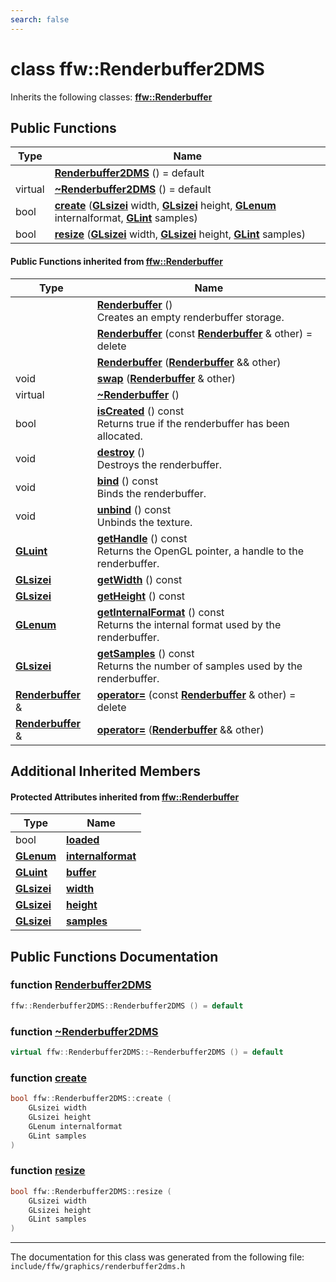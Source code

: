 ```yaml
---
search: false
---
```


# class ffw::Renderbuffer2DMS



Inherits the following classes: **[ffw::Renderbuffer](classffw_1_1_renderbuffer.md)**

## Public Functions

|Type|Name|
|-----|-----|
||[**Renderbuffer2DMS**](classffw_1_1_renderbuffer2_d_m_s.md#1adc4a1fe6bbfc70d8544082b64e25a173) () = default |
|virtual |[**~Renderbuffer2DMS**](classffw_1_1_renderbuffer2_d_m_s.md#1a7c4bcc9a6834336e2dc2ef1014e26cb5) () = default |
|bool|[**create**](classffw_1_1_renderbuffer2_d_m_s.md#1aed76615f38ca8506a5729c5a366e374c) (**[GLsizei](glcorearb_8h.md#1a9289d5b99dc1f27f01480360f2e18ae0)** width, **[GLsizei](glcorearb_8h.md#1a9289d5b99dc1f27f01480360f2e18ae0)** height, **[GLenum](glcorearb_8h.md#1a7efd7809e1632cdae75603fd1fee61c0)** internalformat, **[GLint](glcorearb_8h.md#1a5ac0f3c4d7fafd42b284b5487a791017)** samples) |
|bool|[**resize**](classffw_1_1_renderbuffer2_d_m_s.md#1a08a6cbcbd6aa711fb35b48426f483389) (**[GLsizei](glcorearb_8h.md#1a9289d5b99dc1f27f01480360f2e18ae0)** width, **[GLsizei](glcorearb_8h.md#1a9289d5b99dc1f27f01480360f2e18ae0)** height, **[GLint](glcorearb_8h.md#1a5ac0f3c4d7fafd42b284b5487a791017)** samples) |


#### Public Functions inherited from [ffw::Renderbuffer](classffw_1_1_renderbuffer.md)

|Type|Name|
|-----|-----|
||[**Renderbuffer**](classffw_1_1_renderbuffer.md#1a65db165157a54da0fac51d2d97db9807) () <br>Creates an empty renderbuffer storage. |
||[**Renderbuffer**](classffw_1_1_renderbuffer.md#1ad137b5468f6ae402c6ecf29d70b2fb07) (const **[Renderbuffer](classffw_1_1_renderbuffer.md)** & other) = delete |
||[**Renderbuffer**](classffw_1_1_renderbuffer.md#1aa47daf9663b63fae754d7b9ea07ea579) (**[Renderbuffer](classffw_1_1_renderbuffer.md)** && other) |
|void|[**swap**](classffw_1_1_renderbuffer.md#1ae313c164f24ace73b7d7966ad28de1df) (**[Renderbuffer](classffw_1_1_renderbuffer.md)** & other) |
|virtual |[**~Renderbuffer**](classffw_1_1_renderbuffer.md#1a8eff07b1c9fc9ec8ef1c7000ed559a07) () |
|bool|[**isCreated**](classffw_1_1_renderbuffer.md#1a552242b8116d8d678c6e89a9ffb9783e) () const <br>Returns true if the renderbuffer has been allocated. |
|void|[**destroy**](classffw_1_1_renderbuffer.md#1aaa69b089c2ac512d8a98db965d66b4cf) () <br>Destroys the renderbuffer. |
|void|[**bind**](classffw_1_1_renderbuffer.md#1a5c367ec01f6ec6148400f91b92afe927) () const <br>Binds the renderbuffer. |
|void|[**unbind**](classffw_1_1_renderbuffer.md#1a5eb9e6a65534f5cb6cf22724b47de36f) () const <br>Unbinds the texture. |
|**[GLuint](glcorearb_8h.md#1aa311c7f0d6ec4f1a33f9235c3651b86b)**|[**getHandle**](classffw_1_1_renderbuffer.md#1aacb48db33cee24c946aa2a4e738f4d7f) () const <br>Returns the OpenGL pointer, a handle to the renderbuffer. |
|**[GLsizei](glcorearb_8h.md#1a9289d5b99dc1f27f01480360f2e18ae0)**|[**getWidth**](classffw_1_1_renderbuffer.md#1a835a340fcff8b404951f2bad0b21a62b) () const |
|**[GLsizei](glcorearb_8h.md#1a9289d5b99dc1f27f01480360f2e18ae0)**|[**getHeight**](classffw_1_1_renderbuffer.md#1a885c4299038dd0f3f6f4005e49991f26) () const |
|**[GLenum](glcorearb_8h.md#1a7efd7809e1632cdae75603fd1fee61c0)**|[**getInternalFormat**](classffw_1_1_renderbuffer.md#1a01ebd58dd96a47ffaf14aba12c5120e0) () const <br>Returns the internal format used by the renderbuffer. |
|**[GLsizei](glcorearb_8h.md#1a9289d5b99dc1f27f01480360f2e18ae0)**|[**getSamples**](classffw_1_1_renderbuffer.md#1afb80bac412fc2f21736ea733895efc63) () const <br>Returns the number of samples used by the renderbuffer. |
|**[Renderbuffer](classffw_1_1_renderbuffer.md)** &|[**operator=**](classffw_1_1_renderbuffer.md#1a081c8fa6aca820251c2370ce9a46c1b1) (const **[Renderbuffer](classffw_1_1_renderbuffer.md)** & other) = delete |
|**[Renderbuffer](classffw_1_1_renderbuffer.md)** &|[**operator=**](classffw_1_1_renderbuffer.md#1ab7cd00f965b3b856c7664a1055650938) (**[Renderbuffer](classffw_1_1_renderbuffer.md)** && other) |


## Additional Inherited Members

#### Protected Attributes inherited from [ffw::Renderbuffer](classffw_1_1_renderbuffer.md)

|Type|Name|
|-----|-----|
|bool|[**loaded**](classffw_1_1_renderbuffer.md#1a5b4440d36c14d79428f25f6e7d0c34e4)|
|**[GLenum](glcorearb_8h.md#1a7efd7809e1632cdae75603fd1fee61c0)**|[**internalformat**](classffw_1_1_renderbuffer.md#1aa71792df5c496d87bfb5ffb4cdb1638b)|
|**[GLuint](glcorearb_8h.md#1aa311c7f0d6ec4f1a33f9235c3651b86b)**|[**buffer**](classffw_1_1_renderbuffer.md#1a7daf459c62849d34404471148d7996b6)|
|**[GLsizei](glcorearb_8h.md#1a9289d5b99dc1f27f01480360f2e18ae0)**|[**width**](classffw_1_1_renderbuffer.md#1ab620da58fc35fa61c947ec91b2039e6b)|
|**[GLsizei](glcorearb_8h.md#1a9289d5b99dc1f27f01480360f2e18ae0)**|[**height**](classffw_1_1_renderbuffer.md#1a27be78c36640a6ef0a9e67b17769eac6)|
|**[GLsizei](glcorearb_8h.md#1a9289d5b99dc1f27f01480360f2e18ae0)**|[**samples**](classffw_1_1_renderbuffer.md#1a314a55d8152dbe3350976cb1992a6519)|


## Public Functions Documentation

### function <a id="1adc4a1fe6bbfc70d8544082b64e25a173" href="#1adc4a1fe6bbfc70d8544082b64e25a173">Renderbuffer2DMS</a>

```cpp
ffw::Renderbuffer2DMS::Renderbuffer2DMS () = default
```



### function <a id="1a7c4bcc9a6834336e2dc2ef1014e26cb5" href="#1a7c4bcc9a6834336e2dc2ef1014e26cb5">~Renderbuffer2DMS</a>

```cpp
virtual ffw::Renderbuffer2DMS::~Renderbuffer2DMS () = default
```



### function <a id="1aed76615f38ca8506a5729c5a366e374c" href="#1aed76615f38ca8506a5729c5a366e374c">create</a>

```cpp
bool ffw::Renderbuffer2DMS::create (
    GLsizei width
    GLsizei height
    GLenum internalformat
    GLint samples
)
```



### function <a id="1a08a6cbcbd6aa711fb35b48426f483389" href="#1a08a6cbcbd6aa711fb35b48426f483389">resize</a>

```cpp
bool ffw::Renderbuffer2DMS::resize (
    GLsizei width
    GLsizei height
    GLint samples
)
```





----------------------------------------
The documentation for this class was generated from the following file: `include/ffw/graphics/renderbuffer2dms.h`
